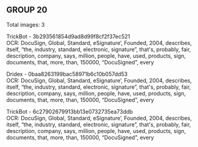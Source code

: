 ## GROUP 20
Total images: 3  

TrickBot - 3b293561854d9ad8d99f8cf2f37ec521  
OCR: DocuSign, Global, Standard, eSignature’, Founded, 2004, describes, itself, “the, industry, standard, electronic, signature”, that's, probably, fair, description, company, says, million, people, have, used, products, sign, documents, that, more, than, 150000, “DocuSigned”, every  

Dridex - 0baa8263199bac58971b6c10b057dd53  
OCR: DocuSign, Global, Standard, eSignature’, Founded, 2004, describes, itself, “the, industry, standard, electronic, signature”, that's, probably, fair, description, company, says, million, people, have, used, products, sign, documents, that, more, than, 150000, “DocuSigned”, every  

TrickBot - 6c27902679913bb13e0732735ea73ddb  
OCR: DocuSign, Global, Standard, eSignature’, Founded, 2004, describes, itself, “the, industry, standard, electronic, signature”, that's, probably, fair, description, company, says, million, people, have, used, products, sign, documents, that, more, than, 150000, “DocuSigned”, every  

